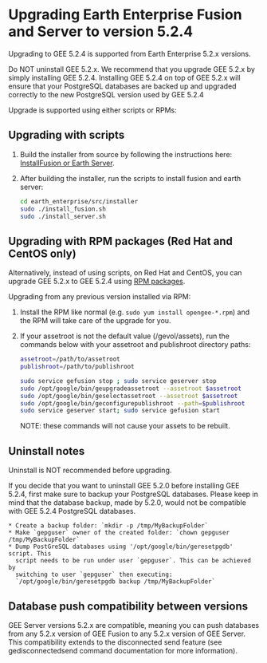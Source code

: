 # Upgrading Earth Enterprise Fusion and Server to version 5.2.4

Upgrading to GEE 5.2.4 is supported from Earth Enterprise 5.2.x versions.

Do NOT uninstall GEE 5.2.x. We recommend that you upgrade GEE 5.2.x by simply
installing GEE 5.2.4. Installing GEE 5.2.4 on top of GEE 5.2.x will ensure that
your PostgreSQL databases are backed up and upgraded correctly to the new
PostgreSQL version used by GEE 5.2.4

Upgrade is supported using either scripts or RPMs:

## Upgrading with scripts

1. Build the installer from source by following the instructions here:
   [InstallFusion or Earth Server](https://github.com/google/earthenterprise/wiki/Install-Fusion-or-Earth-Server).

2. After building the installer, run the scripts to install fusion and earth server:

    ```bash
    cd earth_enterprise/src/installer
    sudo ./install_fusion.sh
    sudo ./install_server.sh
    ```

## Upgrading with RPM packages (Red Hat and CentOS only)

Alternatively, instead of using scripts, on Red Hat and CentOS, you can upgrade
GEE 5.2.x to GEE 5.2.4 using [RPM packages](https://github.com/google/earthenterprise/blob/master/earth_enterprise/BUILD_RPMS.md).

Upgrading from any previous version installed via RPM:

1. Install the RPM like normal (e.g. `sudo yum install opengee-*.rpm`) and the
   RPM will take care of the upgrade for you.

2. If your assetroot is not the default value (/gevol/assets), run the commands
   below with your assetroot and publishroot directory paths:

    ```bash
    assetroot=/path/to/assetroot
    publishroot=/path/to/publishroot

    sudo service gefusion stop ; sudo service geserver stop
    sudo /opt/google/bin/geupgradeassetroot --assetroot $assetroot
    sudo /opt/google/bin/geselectassetroot --assetroot $assetroot
    sudo /opt/google/bin/geconfigurepublishroot --path=$publishroot
    sudo service geserver start; sudo service gefusion start
    ```

    NOTE: these commands will not cause your assets to be rebuilt.

## Uninstall notes

Uninstall is NOT recommended before upgrading.

If you decide that you want to uninstall GEE 5.2.0 before installing GEE 5.2.4,
first make sure to backup your PostgreSQL databases. Please keep in mind that
the database backup, made by 5.2.0, would not be compatible with GEE 5.2.4
PostgreSQL databases.

    * Create a backup folder: `mkdir -p /tmp/MyBackupFolder`
    * Make `gepguser` owner of the created folder: `chown gepguser /tmp/MyBackupFolder`
    * Dump PostGreSQL databases using '/opt/google/bin/geresetpgdb' script. This
      script needs to be run under user `gepguser`. This can be achieved by
      switching to user `gepguser` then executing:
      `/opt/google/bin/geresetpgdb backup /tmp/MyBackupFolder`

## Database push compatibility between versions

GEE Server versions 5.2.x are compatible, meaning you can push databases from
any 5.2.x version of GEE Fusion to any 5.2.x version of GEE Server. This
compatibility extends to the disconnected send feature (see gedisconnectedsend
command documentation for more information).